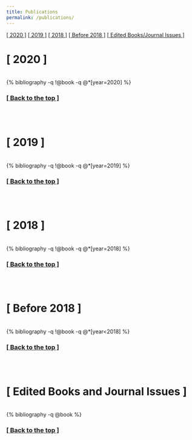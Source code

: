 ```yaml
---
title: Publications
permalink: /publications/
---
```

<a name="top"></a>
<a class="mytags2" href="#2020">[ 2020 ]</a>&nbsp;<a class="mytags2"  href="#2019">[ 2019 ]</a>&nbsp;<a class="mytags2"  href="#2018">[ 2018 ]</a>&nbsp;<a class="mytags2"  href="#before">[ Before 2018 ]</a>&nbsp;<a class="mytags2"  href="#edited">[ Edited Books/Journal Issues ]</a>
<h1><a name="2020">[ 2020 ]</a></h1>
<br/>
{% bibliography -q !@book -q @*[year=2020] %}
<h3><a href="#top" class="mytags2">[ Back to the top ]</a></h3>
<br/>
<br/>
<h1><a name="2019">[ 2019 ]</a></h1>
<br/>
{% bibliography -q !@book -q @*[year=2019] %}
<h3><a href="#top" class="mytags2">[ Back to the top ]</a></h3>
<br/>
<br/>
<h1><a class="mytags2" name="2018">[ 2018 ]</a></h1>
<br/>
{% bibliography -q !@book -q @*[year=2018] %}
<h3><a href="#top" class="mytags2">[ Back to the top ]</a></h3>
<br/>
<br/>
<h1><a  name="before">[ Before 2018 ]</a></h1>
<br/>
{% bibliography -q !@book -q @*[year<2018] %}
<h3><a href="#top" class="mytags2">[ Back to the top ]</a></h3>
<br/>
<br/>
<h1><a class="mytags2"  name="edited">[ Edited Books and Journal Issues ]</a></h1>
<br/>
{% bibliography -q @book %}
<h3><a href="#top" class="mytags2">[ Back to the top ]</a></h3>
